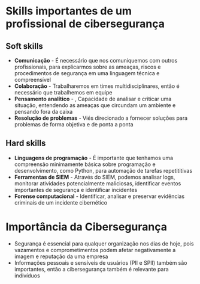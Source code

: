 # Skills importantes de um profissional de cibersegurança

## Soft skills
* **Comunicação** - É necessário que nos comuniquemos com outros profissionais, para explicarmos sobre as ameaças, riscos e procedimentos de segurança em uma linguagem técnica e compreensível
* **Colaboração** - Trabalharemos em times multidisciplinares, então é necessário que trabalhemos em equipe
* **Pensamento analítico** - , Capacidade de analisar e criticar uma situação, entendendo as ameaças que circundam um ambiente e pensando fora da caixa
* **Resolução de problemas** - Viés direcionado a fornecer soluções para problemas de forma objetiva e de ponta a ponta
## Hard skills
* **Linguagens de programação** - É importante que tenhamos uma compreensão minimamente básica sobre programação e desenvolvimento, como Python, para automação de tarefas repetititivas
* **Ferramentas de SIEM** - Através do SIEM, podemos analisar logs, monitorar atividades potencialmente maliciosas, identificar eventos importantes de segurança e identificar incidentes
* **Forense computacional** - Identificar, analisar e preservar evidências criminais de um incidente cibernético

# Importância da Cibersegurança
* Segurança é essencial para qualquer organização nos dias de hoje, pois vazamentos e comprometimentos podem afetar negativamente a imagem e reputação da uma empresa
* Informações pessoais e sensíveis de usuários (PII e SPII) também são importantes, então a cibersegurança também é relevante para indivíduos
